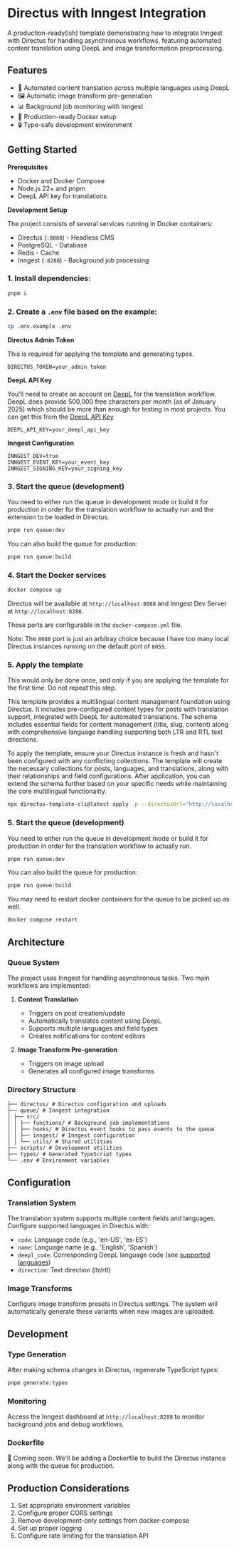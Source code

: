 # Directus with Inngest Integration

A production-ready(ish) template demonstrating how to integrate Inngest with Directus for handling asynchronous workflows, featuring automated content translation using DeepL and image transformation preprocessing.

## Features

- 🔄 Automated content translation across multiple languages using DeepL
- 🖼️ Automatic image transform pre-generation
- 📊 Background job monitoring with Inngest
- 🚀 Production-ready Docker setup
- 🔒 Type-safe development environment

## Getting Started

**Prerequisites**

- Docker and Docker Compose
- Node.js 22+ and pnpm
- DeepL API key for translations


**Development Setup**

The project consists of several services running in Docker containers:

- Directus (`:8088`) - Headless CMS
- PostgreSQL - Database
- Redis - Cache
- Inngest (`:8288`) - Background job processing


### 1. Install dependencies:

```bash
pnpm i
```

### 2. Create a `.env` file based on the example:

```bash
cp .env.example .env
```

**Directus Admin Token**

This is required for applying the template and generating types.
```
DIRECTUS_TOKEN=your_admin_token
```

**DeepL API Key**

You'll need to create an account on [DeepL](https://www.deepl.com/) for the translation workflow. DeepL does provide 500,000 free characters per month (as of January 2025) which should be more than enough for testing in most projects.
You can get this from the [DeepL API Key](https://www.deepl.com/en/your-account/keys)

```
DEEPL_API_KEY=your_deepl_api_key
```

**Inngest Configuration**

```
INNGEST_DEV=true
INNGEST_EVENT_KEY=your_event_key
INNGEST_SIGNING_KEY=your_signing_key
```

### 3. Start the queue (development)

You need to either run the queue in development mode or build it for production in order for the translation workflow to actually run and the extension to be loaded in Directus.

```bash
pnpm run queue:dev
```

You can also build the queue for production:

```bash
pnpm run queue:build
```

### 4. Start the Docker services

```bash
docker compose up
```
Directus will be available at `http://localhost:8088` and Inngest Dev Server at `http://localhost:8288`.

These ports are configurable in the `docker-compose.yml` file.

Note: The `8088` port is just an arbitray choice because I have too many local Directus instances running on the default port of `8055`.

### 5. Apply the template

This would only be done once, and only if you are applying the template for the first time. Do not repeat this step.

This template provides a multilingual content management foundation using Directus. It includes pre-configured content types for posts with translation support, integrated with DeepL for automated translations. The schema includes essential fields for content management (title, slug, content) along with comprehensive language handling supporting both LTR and RTL text directions.

To apply the template, ensure your Directus instance is fresh and hasn't been configured with any conflicting collections. The template will create the necessary collections for posts, languages, and translations, along with their relationships and field configurations. After application, you can extend the schema further based on your specific needs while maintaining the core multilingual functionality.

```bash
npx directus-template-cli@latest apply -p --directusUrl="http://localhost:8088" --directusToken="admin-token-here" --templateLocation="./directus/template" --templateType="local"
```

### 5. Start the queue (development)

You need to either run the queue in development mode or build it for production in order for the translation workflow to actually run.

```bash
pnpm run queue:dev
```

You can also build the queue for production:

```bash
pnpm run queue:build
```

You may need to restart docker containers for the queue to be picked up as well.

```bash
docker compose restart
```


## Architecture

### Queue System

The project uses Inngest for handling asynchronous tasks. Two main workflows are implemented:

1. **Content Translation**
   - Triggers on post creation/update
   - Automatically translates content using DeepL
   - Supports multiple languages and field types
   - Creates notifications for content editors

2. **Image Transform Pre-generation**
   - Triggers on image upload
   - Generates all configured image transforms

### Directory Structure

```
├── directus/ # Directus configuration and uploads
├── queue/ # Inngest integration
│ ├── src/
│ │ ├── functions/ # Background job implementations
│ │ ├── hooks/ # Directus event hooks to pass events to the queue
│ │ ├── inngest/ # Inngest configuration
│ │ └── utils/ # Shared utilities
├── scripts/ # Development utilities
├── types/ # Generated TypeScript types
└── .env # Environment variables
```

## Configuration

### Translation System

The translation system supports multiple content fields and languages. Configure supported languages in Directus with:

- `code`: Language code (e.g., 'en-US', 'es-ES')
- `name`: Language name (e.g., 'English', 'Spanish')
- `deepl_code`: Corresponding DeepL language code (see [supported languages](https://developers.deepl.com/docs/resources/supported-languages))
- `direction`: Text direction (ltr/rtl)

### Image Transforms

Configure image transform presets in Directus settings. The system will automatically generate these variants when new images are uploaded.

## Development

### Type Generation

After making schema changes in Directus, regenerate TypeScript types:

```bash
pnpm generate:types
```

### Monitoring

Access the Inngest dashboard at `http://localhost:8288` to monitor background jobs and debug workflows.


### Dockerfile

🚧 Coming soon. We'll be adding a Dockerfile to build the Directus instance along with the queue for production.

## Production Considerations

1. Set appropriate environment variables
2. Configure proper CORS settings
3. Remove development-only settings from docker-compose
4. Set up proper logging
5. Configure rate limiting for the translation API
